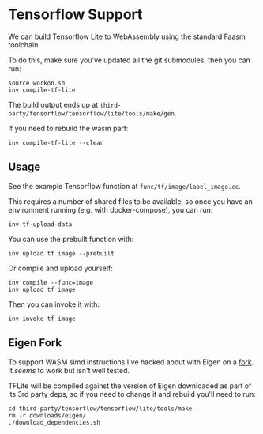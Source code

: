 # Tensorflow Support

We can build Tensorflow Lite to WebAssembly using the standard Faasm toolchain.

To do this, make sure you've updated all the git submodules, then you can run:

```
source workon.sh
inv compile-tf-lite
```

The build output ends up at `third-party/tensorflow/tensorflow/lite/tools/make/gen`.

If you need to rebuild the wasm part:

```
inv compile-tf-lite --clean
```

## Usage

See the example Tensorflow function at `func/tf/image/label_image.cc`.

This requires a number of shared files to be available, so once you have an environment running (e.g. with docker-compose), you can run:

```
inv tf-upload-data
```

You can use the prebuilt function with:

```
inv upload tf image --prebuilt
```

Or compile and upload yourself:

```
inv compile --func=image
inv upload tf image
```

Then you can invoke it with:

```
inv invoke tf image
```

## Eigen Fork

To support WASM simd instructions I've hacked about with Eigen on a [fork](https://github.com/Shillaker/eigen-git-mirror). It _seems_ to work but isn't well tested. 

TFLite will be compiled against the version of Eigen downloaded as part of its 3rd party deps, so if you need to change it and rebuild you'll need to run:

```
cd third-party/tensorflow/tensorflow/lite/tools/make
rm -r downloads/eigen/
./download_dependencies.sh
```
